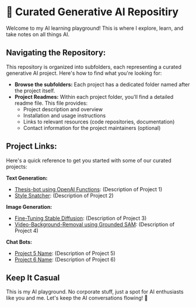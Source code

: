 # 🧠 Curated Generative AI Repositiry
Welcome to my AI learning playground! This is where I explore, learn, and take notes on all things AI. 

## Navigating the Repository:

This repository is organized into subfolders, each representing a curated generative AI project. Here's how to find what you're looking for:

* **Browse the subfolders:** Each project has a dedicated folder named after the project itself. 
* **Project Readmes:** Within each project folder, you'll find a detailed readme file. This file provides:
    * Project description and overview
    * Installation and usage instructions
    * Links to relevant resources (code repositories, documentation)
    * Contact information for the project maintainers (optional)

## Project Links:

Here's a quick reference to get you started with some of our curated projects:

**Text Generation:**

*  [Thesis-bot using OpenAI Functions](thesis-bot-using-openai-functions/): (Description of Project 1)
*  [Style Snatcher](style-snatcher/): (Description of Project 2)

**Image Generation:**

*  [Fine-Tuning Stable Diffusion](finetuning-stable-diffusion/): (Description of Project 3)
*  [Video-Background-Removal using Grounded SAM](video-bakground-overlay-using-Grounded-SAM/): (Description of Project 4)

**Chat Bots:**

*  [Project 5 Name](folder5/): (Description of Project 5)
*  [Project 6 Name](folder6/): (Description of Project 6)

## Keep It Casual

This is my AI playground. No corporate stuff, just a spot for AI enthusiasts like you and me. Let's keep the AI conversations flowing! 🚀
